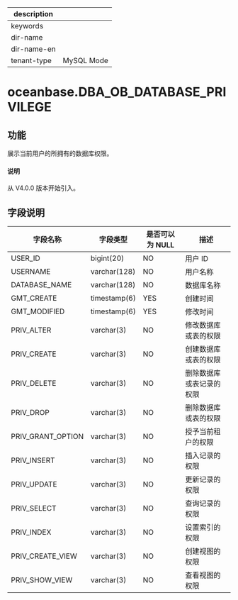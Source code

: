 |description||
|---|---|
|keywords||
|dir-name||
|dir-name-en||
|tenant-type|MySQL Mode|

# oceanbase.DBA_OB_DATABASE_PRIVILEGE

## 功能

展示当前用户的所拥有的数据库权限。

<main id="notice" type='explain'>
  <h4>说明</h4>
  <p>从 V4.0.0 版本开始引入。</p>
</main>

## 字段说明

| 字段名称                     | 字段类型          | 是否可以为 NULL | 描述 |
|-------------------|--------------|------|-----|
| USER_ID           | bigint(20)   | NO   | 用户 ID    |
| USERNAME          | varchar(128) | NO   | 用户名称   |
| DATABASE_NAME     | varchar(128) | NO   | 数据库名称    |
| GMT_CREATE        | timestamp(6) | YES  | 创建时间    |
| GMT_MODIFIED      | timestamp(6) | YES  | 修改时间    |
| PRIV_ALTER        | varchar(3)   | NO   | 修改数据库或表的权限    |
| PRIV_CREATE       | varchar(3)   | NO   | 创建数据库或表的权限    |
| PRIV_DELETE       | varchar(3)   | NO   | 删除数据库或表记录的权限    |
| PRIV_DROP         | varchar(3)   | NO   | 删除数据库或表的权限   |
| PRIV_GRANT_OPTION | varchar(3)   | NO   | 授予当前租户的权限   |
| PRIV_INSERT       | varchar(3)   | NO   | 插入记录的权限    |
| PRIV_UPDATE       | varchar(3)   | NO   | 更新记录的权限   |
| PRIV_SELECT       | varchar(3)   | NO   | 查询记录的权限   |
| PRIV_INDEX        | varchar(3)   | NO   | 设置索引的权限    |
| PRIV_CREATE_VIEW  | varchar(3)   | NO   | 创建视图的权限    |
| PRIV_SHOW_VIEW    | varchar(3)   | NO   | 查看视图的权限   |
